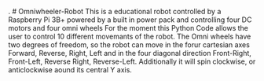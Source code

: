 . # Omniwheeler-Robot
This is a educational robot controlled by a Raspberry Pi 3B+ powered by a built in power pack and controlling four DC motors and four omni wheels
For the moment this Python Code allows the user to control 10 different movemants of the robot. The Omni wheels have two degrees of freedom, so the robot can move in the forur cartesian axes Forward, Reverse, Right, Left and in the four diagonal direction Front-Right, Front-Left, Reverse Right, Reverse-Left. Additionally it will spin clockwise, or anticlockwise aound its central Y axis.
